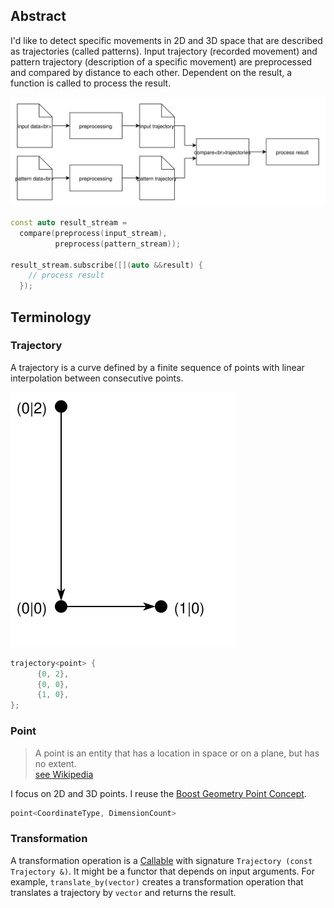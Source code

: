 ## Abstract

I'd like to detect specific movements in 2D and 3D space that are described as trajectories (called patterns).
Input trajectory (recorded movement) and pattern trajectory (description of a specific movement) are preprocessed and
compared by distance to each other. Dependent on the result, a function is called to process the result.

![system diagram](img/system-diagram-trajecmp.svg)

```c++
const auto result_stream =
  compare(preprocess(input_stream),
          preprocess(pattern_stream));

result_stream.subscribe([](auto &&result) {
    // process result
  });
```

## Terminology

### Trajectory

A trajectory is a curve defined by a finite sequence of points with linear interpolation between consecutive points.

![trajectory example](img/trajectory-L.svg)

```c++
trajectory<point> {
      {0, 2},
      {0, 0},
      {1, 0},
};
```


### Point

> A point is an entity that has a location in space or on a plane,
> but has no extent.  
> [see Wikipedia](http://en.wikipedia.org/wiki/Point_(geometry))

I focus on 2D and 3D points. I reuse the [Boost Geometry Point Concept].


```c++
point<CoordinateType, DimensionCount>
```

[Boost Geometry Point Concept]: http://www.boost.org/doc/libs/1_60_0/libs/geometry/doc/html/geometry/reference/concepts/concept_point.html


### Transformation

A transformation operation is a [Callable][Callable] with signature `Trajectory (const Trajectory &)`.
It might be a functor that depends on input arguments.
For example, `translate_by(vector)` creates a transformation operation that translates a trajectory by `vector` and
returns the result.

[Callable]: http://en.cppreference.com/w/cpp/concept/Callable